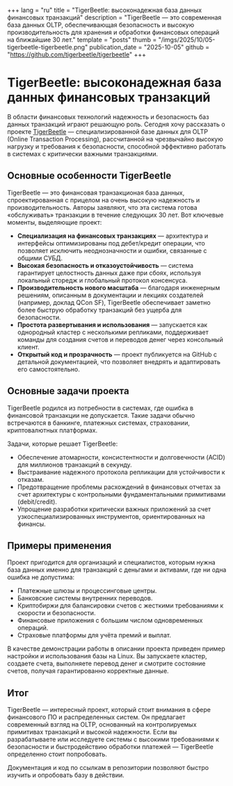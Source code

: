 +++
lang = "ru"
title = "TigerBeetle: высоконадежная база данных финансовых транзакций"
description = "TigerBeetle — это современная база данных OLTP, обеспечивающая безопасность и высокую производительность для хранения и обработки финансовых операций на ближайшие 30 лет."
template = "posts"
thumb = "/imgs/2025/10/05-tigerbeetle-tigerbeetle.png"
publication_date = "2025-10-05"
github = "https://github.com/tigerbeetle/tigerbeetle"
+++

# TigerBeetle: высоконадежная база данных финансовых транзакций

В области финансовых технологий надежность и безопасность баз данных транзакций играют решающую роль. Сегодня хочу рассказать о проекте [TigerBeetle](https://github.com/tigerbeetle/tigerbeetle) — специализированной базе данных для OLTP (Online Transaction Processing), рассчитанной на чрезвычайно высокую нагрузку и требования к безопасности, способной эффективно работать в системах с критически важными транзакциями.

## Основные особенности TigerBeetle

TigerBeetle — это финансовая транзакционая база данных, спроектированная с прицелом на очень высокую надежность и производительность. Авторы заявляют, что эта система готова «обслуживать» транзакции в течение следующих 30 лет. Вот ключевые моменты, выделяющие проект:

- **Специализация на финансовых транзакциях** — архитектура и интерфейсы оптимизированы под дебет/кредит операции, что позволяет исключить неоднозначности и ошибки, связанные с общими СУБД.
- **Высокая безопасность и отказоустойчивость** — система гарантирует целостность данных даже при сбоях, используя локальный сторедж и глобальный протокол консенсуса.
- **Производительность нового масштаба** — благодаря инженерным решениям, описанным в документации и лекциях создателей (например, доклад QCon SF), TigerBeetle обеспечивает заметно более быструю обработку транзакций без ущерба для безопасности.
- **Простота развертывания и использования** — запускается как однородный кластер с несколькими репликами, поддерживает команды для создания счетов и переводов денег через консольный клиент.
- **Открытый код и прозрачность** — проект публикуется на GitHub с детальной документацией, что позволяет внедрять и адаптировать его самостоятельно.

## Основные задачи проекта

TigerBeetle родился из потребности в системах, где ошибка в финансовой транзакции не допускается. Такие задачи обычно встречаются в банкинге, платежных системах, страховании, криптовалютных платформах.

Задачи, которые решает TigerBeetle:

- Обеспечение атомарности, консистентности и долговечности (ACID) для миллионов транзакций в секунду.
- Выстраивание надежного протокола репликации для устойчивости к отказам.
- Предотвращение проблемы расхождений в финансовых отчетах за счет архитектуры с контрольными фундаментальными примитивами (debit/credit).
- Упрощение разработки критически важных приложений за счет узкоспециализированных инструментов, ориентированных на финансы.

## Примеры применения

Проект пригодится для организаций и специалистов, которым нужна база данных именно для транзакций с деньгами и активами, где ни одна ошибка не допустима:

- Платежные шлюзы и процессинговые центры.
- Банковские системы внутренних переводов.
- Криптобиржи для балансировки счетов с жесткими требованиями к скорости и безопасности.
- Финансовые приложения с большим числом одновременных операций.
- Страховые платформы для учёта премий и выплат.

В качестве демонстрации работы в описании проекта приведен пример настройки и использования базы на Linux. Вы запускаете кластер, создаете счета, выполняете перевод денег и смотрите состояние счетов, получая гарантированно корректные данные.

## Итог

TigerBeetle — интересный проект, который стоит внимания в сфере финансового ПО и распределенных систем. Он предлагает современный взгляд на OLTP, основанный на контролируемых примитивах транзакций и высокой надежности. Если вы разрабатываете или исследуете системы с высокими требованиями к безопасности и быстродействию обработки платежей — TigerBeetle определенно стоит попробовать.

Документация и код по ссылкам в репозитории позволяют быстро изучить и опробовать базу в действии.